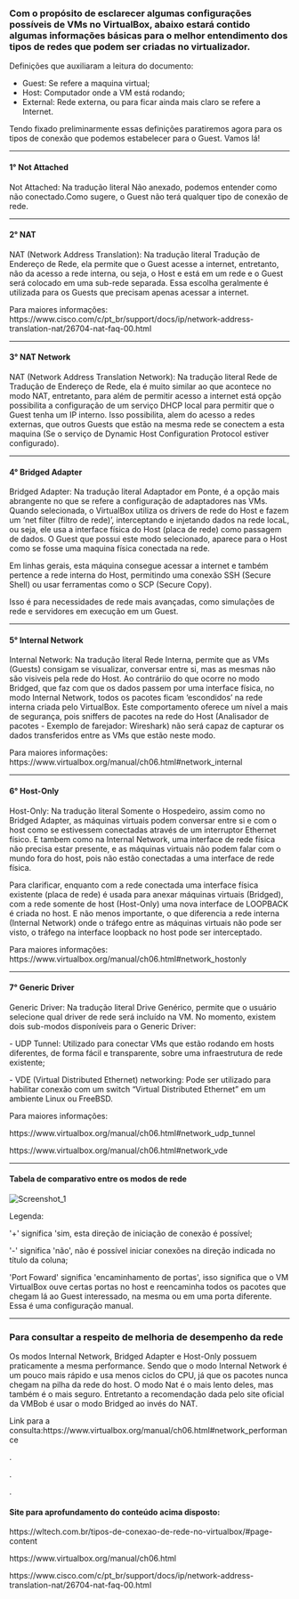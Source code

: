 <h3>Com o propósito de esclarecer algumas configurações possíveis de VMs no VirtualBox, abaixo estará contido algumas informações básicas para o melhor entendimento dos tipos de redes que podem ser criadas no virtualizador.</h1>

Definições que auxiliaram a leitura do documento:

   - Guest: Se refere a maquina virtual;
   - Host: Computador onde a VM está rodando;
   - External: Rede externa, ou para ficar ainda mais claro se refere a Internet.

<p>Tendo fixado preliminarmente essas definições paratiremos agora para os tipos de conexão que podemos estabelecer para o Guest. Vamos lá!<p>


-------------------------------------------------------------------
<h4>1° Not Attached</h4>

   Not Attached: Na tradução literal Não anexado, podemos entender como não conectado.Como sugere, o Guest não terá qualquer tipo de conexão de rede.
   

-------------------------------------------------------------------
<h4>2° NAT</h4>

   <p>NAT (Network Address Translation): Na tradução literal Tradução de Endereço de Rede, ela permite que o Guest acesse a internet, entretanto, não da acesso a rede interna, ou seja, o Host e está em um rede e o Guest será colocado em uma sub-rede separada. Essa escolha geralmente é utilizada para os Guests que precisam apenas acessar a internet.<p>
   <p>Para maiores informações: https://www.cisco.com/c/pt_br/support/docs/ip/network-address-translation-nat/26704-nat-faq-00.html<p>


-------------------------------------------------------------------
<h4>3° NAT Network</h4>

   <p>NAT (Network Address Translation Network): Na tradução literal Rede de Tradução de Endereço de Rede, ela é muito similar ao que acontece no modo NAT, entretanto, para além de permitir acesso a internet está opção possibilita a configuração de um serviço DHCP local para permitir que o Guest tenha um IP interno. Isso possibilita, alem do acesso a redes externas, que outros Guests que estão na mesma rede se conectem a esta maquina (Se o serviço de Dynamic Host Configuration Protocol estiver configurado).<p>
   
    
-------------------------------------------------------------------
<h4>4° Bridged Adapter</h4>

   <p>Bridged Adapter: Na tradução literal Adaptador em Ponte, é a opção mais abrangente no que se refere a configuração de adaptadores nas VMs. Quando selecionada, o VirtualBox utiliza os drivers de rede do Host e fazem um ‘net filter (filtro de rede)’, interceptando e injetando dados na rede locaL, ou seja, ele usa a interface física do Host (placa de rede) como passagem de dados. O Guest que possui este modo selecionado, aparece para o Host como se fosse uma maquina física conectada na rede.<p>
  <p>Em linhas gerais, esta máquina consegue acessar a internet e também pertence a rede interna do Host, permitindo uma conexão SSH (Secure Shell) ou usar ferramentas como o SCP (Secure Copy).<p>
   <p>Isso é para necessidades de rede mais avançadas, como simulações de rede e servidores em execução em um Guest.<p>
   

-------------------------------------------------------------------   
<h4>5° Internal Network</h4>

   <p>Internal Network: Na tradução literal Rede Interna, permite que as VMs (Guests) consigam se visualizar, conversar entre si, mas as mesmas não são visiveis pela rede do Host. Ao contráriio do que ocorre no modo Bridged, que faz com que os dados passem por uma interface física, no modo Internal Network, todos os pacotes ficam ‘escondidos’ na rede interna criada pelo VirtualBox. Este comportamento oferece um nível a mais de segurança, pois sniffers de pacotes na rede do Host (Analisador de pacotes - Exemplo de farejador: Wireshark) não será capaz de capturar os dados transferidos entre as VMs que estão neste modo.<p>
   <p>Para maiores informações: https://www.virtualbox.org/manual/ch06.html#network_internal<p>


-------------------------------------------------------------------   
<h4>6° Host-Only</h4>

   <p>Host-Only: Na tradução literal Somente o Hospedeiro, assim como no Bridged Adapter, as máquinas virtuais podem conversar entre si e com o host como se estivessem conectadas através de um interruptor Ethernet físico. E tambem como na Internal Network, uma interface de rede física não precisa estar presente, e as máquinas virtuais não podem falar com o mundo fora do host, pois não estão conectadas a uma interface de rede física.<p>
   <p>Para clarificar, enquanto com a rede conectada uma interface física existente (placa de rede) é usada para anexar máquinas virtuais (Bridged), com a rede somente de host (Host-Only) uma nova interface de LOOPBACK é criada no host. E não menos importante, o que diferencia a rede interna (Internal Network) onde o tráfego entre as máquinas virtuais não pode ser visto, o tráfego na interface loopback no host pode ser interceptado.<p>
   <p>Para maiores informações: https://www.virtualbox.org/manual/ch06.html#network_hostonly<p>
      
 
-------------------------------------------------------------------   
<h4>7° Generic Driver</h4>

   <p>Generic Driver: Na tradução literal Drive Genérico, permite que o usuário selecione qual driver de rede será incluído na VM. No momento, existem dois sub-modos disponíveis para o Generic Driver:
   </p>- UDP Tunnel: Utilizado para conectar VMs que estão rodando em hosts diferentes, de forma fácil e transparente, sobre uma infraestrutura de rede existente;
   </p>- VDE (Virtual Distributed Ethernet) networking: Pode ser utilizado para habilitar conexão com um switch “Virtual Distributed Ethernet” em um ambiente Linux ou FreeBSD.
   </p>Para maiores informações:
      </p>https://www.virtualbox.org/manual/ch06.html#network_udp_tunnel
      </p>https://www.virtualbox.org/manual/ch06.html#network_vde<p>

-------------------------------------------------------------------   
<h4>Tabela de comparativo entre os modos de rede</h4>

![Screenshot_1](https://user-images.githubusercontent.com/95552879/169851560-1f298249-c236-4408-8278-6c70d123150f.png)

<p>Legenda:
      </p>  '+' significa 'sim, esta direção de iniciação de conexão é possível;
      </p>  '-' significa 'não', não é possível iniciar conexões na direção indicada no título da coluna;
      </p>  'Port Foward' significa 'encaminhamento de portas', isso significa que o VM VirtualBox ouve certas portas no host e reencaminha todos os pacotes que chegam lá ao Guest interessado, na mesma ou em uma porta diferente. Essa é uma configuração manual.


-------------------------------------------------------------------
<p><h3>Para consultar a respeito de melhoria de desempenho da rede</h3></p>
<p>Os modos Internal Network, Bridged Adapter e Host-Only possuem praticamente a mesma performance. Sendo que o modo Internal Network é um pouco mais rápido e usa menos ciclos do CPU, já que os pacotes nunca chegam na pilha da rede do host. O modo Nat é o mais lento deles, mas também é o mais seguro. Entretanto a recomendação dada pelo site oficial da VMBob é usar o modo Bridged ao invés do NAT.</p>
<p/>Link para a consulta:https://www.virtualbox.org/manual/ch06.html#network_performance</p>

      
<p>.</p>.</p>.</p><h4>Site para aprofundamento do conteúdo acima disposto:</h4>
</p>https://wltech.com.br/tipos-de-conexao-de-rede-no-virtualbox/#page-content
</p>https://www.virtualbox.org/manual/ch06.html
</p>https://www.cisco.com/c/pt_br/support/docs/ip/network-address-translation-nat/26704-nat-faq-00.html<p>
